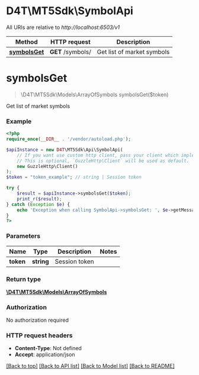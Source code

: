 # D4T\MT5Sdk\SymbolApi

All URIs are relative to *http://localhost:6503/v1*

Method | HTTP request | Description
------------- | ------------- | -------------
[**symbolsGet**](SymbolApi.md#symbolsGet) | **GET** /symbols/ | Get list of market symbols


# **symbolsGet**
> \D4T\MT5Sdk\Models\ArrayOfSymbols symbolsGet($token)

Get list of market symbols

### Example
```php
<?php
require_once(__DIR__ . '/vendor/autoload.php');

$apiInstance = new D4T\MT5Sdk\Api\SymbolApi(
    // If you want use custom http client, pass your client which implements `GuzzleHttp\ClientInterface`.
    // This is optional, `GuzzleHttp\Client` will be used as default.
    new GuzzleHttp\Client()
);
$token = "token_example"; // string | Session token

try {
    $result = $apiInstance->symbolsGet($token);
    print_r($result);
} catch (Exception $e) {
    echo 'Exception when calling SymbolApi->symbolsGet: ', $e->getMessage(), PHP_EOL;
}
?>
```

### Parameters

Name | Type | Description  | Notes
------------- | ------------- | ------------- | -------------
 **token** | **string**| Session token |

### Return type

[**\D4T\MT5Sdk\Models\ArrayOfSymbols**](../Model/ArrayOfSymbols.md)

### Authorization

No authorization required

### HTTP request headers

 - **Content-Type**: Not defined
 - **Accept**: application/json

[[Back to top]](#) [[Back to API list]](../../README.md#documentation-for-api-endpoints) [[Back to Model list]](../../README.md#documentation-for-models) [[Back to README]](../../README.md)

